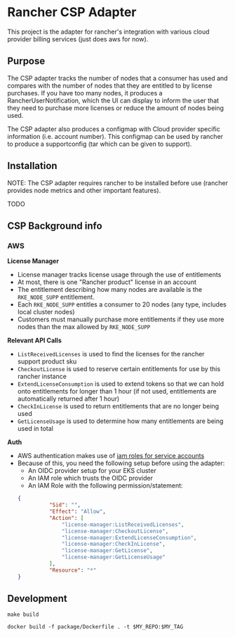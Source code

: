 # Rancher CSP Adapter

This project is the adapter for rancher's integration with various cloud provider billing services (just does aws for now).

## Purpose

The CSP adapter tracks the number of nodes that a consumer has used and compares with the number of nodes that they are
entitled to by license purchases. If you have too many nodes, it produces a RancherUserNotification, which the UI
can display to inform the user that they need to purchase more licenses or reduce the amount of nodes being used.

The CSP adapter also produces a configmap with Cloud provider specific information (i.e. account number). This configmap
can be used by rancher to produce a supportconfig (tar which can be given to support).

## Installation
NOTE: The CSP adapter requires rancher to be installed before use (rancher provides node metrics and other important features).

TODO

## CSP Background info 


### AWS

**License Manager**
- License manager tracks license usage through the use of entitlements
- At most, there is one "Rancher product" license in an account
- The entitlement describing how many nodes are available is the `RKE_NODE_SUPP` entitlement.
- Each `RKE_NODE_SUPP` entitles a consumer to 20 nodes (any type, includes local cluster nodes)
- Customers must manually purchase more entitlements if they use more nodes than the max allowed by `RKE_NODE_SUPP`

**Relevant API Calls**
- `ListReceivedLicenses` is used to find the licenses for the rancher support product sku
- `CheckoutLicense` is used to reserve certain entitlements for use by this rancher instance
- `ExtendLicenseConsumption` is used to extend tokens so that we can hold onto entitlements for longer than 1 hour (if not used, entitlements are automatically returned after 1 hour)
- `CheckInLicense` is used to return entitlements that are no longer being used
- `GetLicenseUsage` is used to determine how many entitlements are being used in total

**Auth**
- AWS authentication makes use of [iam roles for service accounts](https://docs.aws.amazon.com/eks/latest/userguide/iam-roles-for-service-accounts.html)
- Because of this, you need the following setup before using the adapter:
  - An OIDC provider setup for your EKS cluster
  - An IAM role which trusts the OIDC provider
  - An IAM Role with the following permission/statement:
  ```json
  {
            "Sid": "",
            "Effect": "Allow",
            "Action": [
                "license-manager:ListReceivedLicenses",
                "license-manager:CheckoutLicense",
                "license-manager:ExtendLicenseConsumption",
                "license-manager:CheckInLicense",
                "license-manager:GetLicense",
                "license-manager:GetLicenseUsage"
            ],
            "Resource": "*"
  }
  ```

## Development
`make build`

`docker build -f package/Dockerfile . -t $MY_REPO:$MY_TAG`